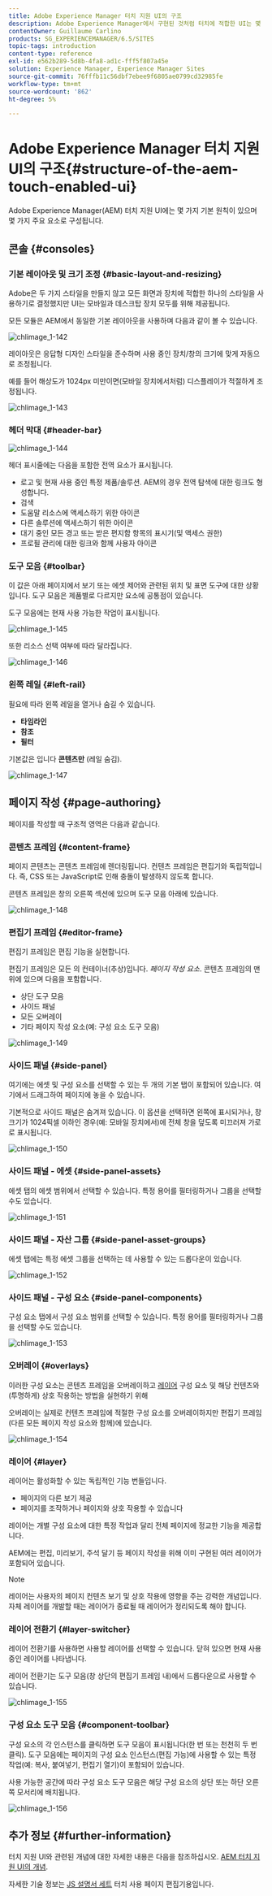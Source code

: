 ```yaml
---
title: Adobe Experience Manager 터치 지원 UI의 구조
description: Adobe Experience Manager에서 구현된 것처럼 터치에 적합한 UI는 몇 가지 기본 원칙이 있으며 몇 가지 주요 요소로 구성됩니다
contentOwner: Guillaume Carlino
products: SG_EXPERIENCEMANAGER/6.5/SITES
topic-tags: introduction
content-type: reference
exl-id: e562b289-5d8b-4fa8-ad1c-fff5f807a45e
solution: Experience Manager, Experience Manager Sites
source-git-commit: 76fffb11c56dbf7ebee9f6805ae0799cd32985fe
workflow-type: tm+mt
source-wordcount: '862'
ht-degree: 5%

---
```


# Adobe Experience Manager 터치 지원 UI의 구조{#structure-of-the-aem-touch-enabled-ui}

Adobe Experience Manager(AEM) 터치 지원 UI에는 몇 가지 기본 원칙이 있으며 몇 가지 주요 요소로 구성됩니다.

## 콘솔 {#consoles}

### 기본 레이아웃 및 크기 조정 {#basic-layout-and-resizing}

Adobe은 두 가지 스타일을 만들지 않고 모든 화면과 장치에 적합한 하나의 스타일을 사용하기로 결정했지만 UI는 모바일과 데스크탑 장치 모두를 위해 제공됩니다.

모든 모듈은 AEM에서 동일한 기본 레이아웃을 사용하며 다음과 같이 볼 수 있습니다.

![chlimage_1-142](assets/chlimage_1-142.png)

레이아웃은 응답형 디자인 스타일을 준수하며 사용 중인 장치/창의 크기에 맞게 자동으로 조정됩니다.

예를 들어 해상도가 1024px 미만이면(모바일 장치에서처럼) 디스플레이가 적절하게 조정됩니다.

![chlimage_1-143](assets/chlimage_1-143.png)

### 헤더 막대 {#header-bar}

![chlimage_1-144](assets/chlimage_1-144.png)

헤더 표시줄에는 다음을 포함한 전역 요소가 표시됩니다.

* 로고 및 현재 사용 중인 특정 제품/솔루션. AEM의 경우 전역 탐색에 대한 링크도 형성합니다.
* 검색
* 도움말 리소스에 액세스하기 위한 아이콘
* 다른 솔루션에 액세스하기 위한 아이콘
* 대기 중인 모든 경고 또는 받은 편지함 항목의 표시기(및 액세스 권한)
* 프로필 관리에 대한 링크와 함께 사용자 아이콘

### 도구 모음 {#toolbar}

이 값은 아래 페이지에서 보기 또는 에셋 제어와 관련된 위치 및 표면 도구에 대한 상황입니다. 도구 모음은 제품별로 다르지만 요소에 공통점이 있습니다.

도구 모음에는 현재 사용 가능한 작업이 표시됩니다.

![chlimage_1-145](assets/chlimage_1-145.png)

또한 리소스 선택 여부에 따라 달라집니다.

![chlimage_1-146](assets/chlimage_1-146.png)

### 왼쪽 레일 {#left-rail}

필요에 따라 왼쪽 레일을 열거나 숨길 수 있습니다.

* **타임라인**
* **참조**
* **필터**

기본값은 입니다 **콘텐츠만** (레일 숨김).

![chlimage_1-147](assets/chlimage_1-147.png)

## 페이지 작성 {#page-authoring}

페이지를 작성할 때 구조적 영역은 다음과 같습니다.

### 콘텐츠 프레임 {#content-frame}

페이지 콘텐츠는 콘텐츠 프레임에 렌더링됩니다. 컨텐츠 프레임은 편집기와 독립적입니다. 즉, CSS 또는 JavaScript로 인해 충돌이 발생하지 않도록 합니다.

콘텐츠 프레임은 창의 오른쪽 섹션에 있으며 도구 모음 아래에 있습니다.

![chlimage_1-148](assets/chlimage_1-148.png)

### 편집기 프레임 {#editor-frame}

편집기 프레임은 편집 기능을 실현합니다.

편집기 프레임은 모든 의 컨테이너(추상)입니다. *페이지 작성 요소*. 콘텐츠 프레임의 맨 위에 있으며 다음을 포함합니다.

* 상단 도구 모음
* 사이드 패널
* 모든 오버레이
* 기타 페이지 작성 요소(예: 구성 요소 도구 모음)

![chlimage_1-149](assets/chlimage_1-149.png)

### 사이드 패널 {#side-panel}

여기에는 에셋 및 구성 요소를 선택할 수 있는 두 개의 기본 탭이 포함되어 있습니다. 여기에서 드래그하여 페이지에 놓을 수 있습니다.

기본적으로 사이드 패널은 숨겨져 있습니다. 이 옵션을 선택하면 왼쪽에 표시되거나, 창 크기가 1024픽셀 이하인 경우(예: 모바일 장치에서)에 전체 창을 덮도록 미끄러져 가로로 표시됩니다.

![chlimage_1-150](assets/chlimage_1-150.png)

### 사이드 패널 - 에셋 {#side-panel-assets}

에셋 탭의 에셋 범위에서 선택할 수 있습니다. 특정 용어를 필터링하거나 그룹을 선택할 수도 있습니다.

![chlimage_1-151](assets/chlimage_1-151.png)

### 사이드 패널 - 자산 그룹 {#side-panel-asset-groups}

에셋 탭에는 특정 에셋 그룹을 선택하는 데 사용할 수 있는 드롭다운이 있습니다.

![chlimage_1-152](assets/chlimage_1-152.png)

### 사이드 패널 - 구성 요소 {#side-panel-components}

구성 요소 탭에서 구성 요소 범위를 선택할 수 있습니다. 특정 용어를 필터링하거나 그룹을 선택할 수도 있습니다.

![chlimage_1-153](assets/chlimage_1-153.png)

### 오버레이 {#overlays}

이러한 구성 요소는 콘텐츠 프레임을 오버레이하고 [레이어](#layer) 구성 요소 및 해당 컨텐츠와 (투명하게) 상호 작용하는 방법을 실현하기 위해

오버레이는 실제로 컨텐츠 프레임에 적절한 구성 요소를 오버레이하지만 편집기 프레임(다른 모든 페이지 작성 요소와 함께)에 있습니다.

![chlimage_1-154](assets/chlimage_1-154.png)

### 레이어 {#layer}

레이어는 활성화할 수 있는 독립적인 기능 번들입니다.

* 페이지의 다른 보기 제공
* 페이지를 조작하거나 페이지와 상호 작용할 수 있습니다

레이어는 개별 구성 요소에 대한 특정 작업과 달리 전체 페이지에 정교한 기능을 제공합니다.

AEM에는 편집, 미리보기, 주석 달기 등 페이지 작성을 위해 이미 구현된 여러 레이어가 포함되어 있습니다.

>[!NOTE]
>
>레이어는 사용자의 페이지 컨텐츠 보기 및 상호 작용에 영향을 주는 강력한 개념입니다. 자체 레이어를 개발할 때는 레이어가 종료될 때 레이어가 정리되도록 해야 합니다.

### 레이어 전환기 {#layer-switcher}

레이어 전환기를 사용하면 사용할 레이어를 선택할 수 있습니다. 닫혀 있으면 현재 사용 중인 레이어를 나타냅니다.

레이어 전환기는 도구 모음(창 상단의 편집기 프레임 내)에서 드롭다운으로 사용할 수 있습니다.

![chlimage_1-155](assets/chlimage_1-155.png)

### 구성 요소 도구 모음 {#component-toolbar}

구성 요소의 각 인스턴스를 클릭하면 도구 모음이 표시됩니다(한 번 또는 천천히 두 번 클릭). 도구 모음에는 페이지의 구성 요소 인스턴스(편집 가능)에 사용할 수 있는 특정 작업(예: 복사, 붙여넣기, 편집기 열기)이 포함되어 있습니다.

사용 가능한 공간에 따라 구성 요소 도구 모음은 해당 구성 요소의 상단 또는 하단 오른쪽 모서리에 배치됩니다.

![chlimage_1-156](assets/chlimage_1-156.png)

## 추가 정보 {#further-information}

터치 지원 UI와 관련된 개념에 대한 자세한 내용은 다음을 참조하십시오. [AEM 터치 지원 UI의 개념](/help/sites-developing/touch-ui-concepts.md).

자세한 기술 정보는 [JS 설명서 세트](https://helpx.adobe.com/experience-manager/6-5/sites/developing/using/reference-materials/jsdoc/ui-touch/editor-core/index.html) 터치 사용 페이지 편집기용입니다.
